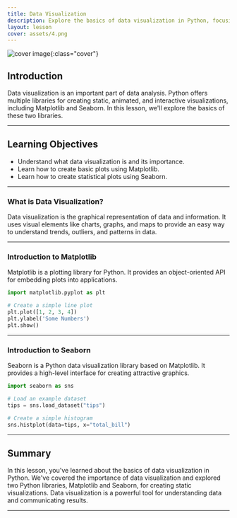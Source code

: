 ```yaml
---
title: Data Visualization
description: Explore the basics of data visualization in Python, focusing on using Matplotlib and Seaborn libraries.
layout: lesson
cover: assets/4.png
---
```


![cover image]({{page.cover}}){:class="cover"}

## Introduction

Data visualization is an important part of data analysis. Python offers multiple libraries for creating static, animated, and interactive visualizations, including Matplotlib and Seaborn. In this lesson, we'll explore the basics of these two libraries.

---

## Learning Objectives

- Understand what data visualization is and its importance.
- Learn how to create basic plots using Matplotlib.
- Learn how to create statistical plots using Seaborn.

---

### What is Data Visualization?

Data visualization is the graphical representation of data and information. It uses visual elements like charts, graphs, and maps to provide an easy way to understand trends, outliers, and patterns in data.

---

### Introduction to Matplotlib

Matplotlib is a plotting library for Python. It provides an object-oriented API for embedding plots into applications.

```python
import matplotlib.pyplot as plt

# Create a simple line plot
plt.plot([1, 2, 3, 4])
plt.ylabel('Some Numbers')
plt.show()
```

---

### Introduction to Seaborn

Seaborn is a Python data visualization library based on Matplotlib. It provides a high-level interface for creating attractive graphics.

```python
import seaborn as sns

# Load an example dataset
tips = sns.load_dataset("tips")

# Create a simple histogram
sns.histplot(data=tips, x="total_bill")
```

---

## Summary

In this lesson, you've learned about the basics of data visualization in Python. We've covered the importance of data visualization and explored two Python libraries, Matplotlib and Seaborn, for creating static visualizations. Data visualization is a powerful tool for understanding data and communicating results.

---

